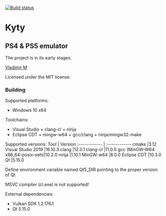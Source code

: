[![Build status](https://ci.appveyor.com/api/projects/status/0du32fg9flol63to?svg=true)](https://ci.appveyor.com/project/InoriRus/kyty)

# Kyty
PS4 & PS5 emulator
-----
The project is in its early stages.

[Vladimir M](mailto:inorirus@gmail.com)

Licensed under the MIT license.

### Building
Supported platforms:
- Windows 10 x64

Toolchains:
- Visual Studio + clang-cl + ninja
- Eclipse CDT + mingw-w64 + gcc/clang + ninja/mingw32-make

Supported versions:
Tool                            | Version
:------------                   | :------------
cmake                           |3.12
Visual Studio 2019              |16.10.3
clang                           |12.0.1
clang-cl                        |11.0.0
gcc (MinGW-W64 x86_64-posix-seh)|10.2.0
ninja                           |1.10.1
MinGW-w64                       |8.0.0
Eclipse CDT                     |10.3.0
Qt                              |5.15.0

Define environment variable named Qt5_DIR pointing to the proper version of Qt

MSVC compiler (cl.exe) is not supported!

External dependencies:
* Vulkan SDK 1.2.176.1
* Qt 5.15.0
